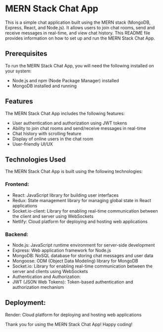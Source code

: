 # MERN Stack Chat App
This is a simple chat application built using the MERN stack (MongoDB, Express, React, and Node.js). It allows users to join chat rooms, send and receive messages in real-time, and view chat history. This README file provides information on how to set up and run the MERN Stack Chat App.

## Prerequisites
To run the MERN Stack Chat App, you will need the following installed on your system:

* Node.js and npm (Node Package Manager) installed
* MongoDB installed and running

## Features

The MERN Stack Chat App includes the following features:

* User authentication and authorization using JWT tokens
* Ability to join chat rooms and send/receive messages in real-time
* Chat history with scrolling feature
* Display of online users in the chat room
* User-friendly UI/UX

## Technologies Used
The MERN Stack Chat App is built using the following technologies:

### Frontend:
* React: JavaScript library for building user interfaces
* Redux: State management library for managing global state in React applications
* Socket.io-client: Library for enabling real-time communication between the client and server using WebSockets
* Netlify: Cloud platform for deploying and hosting web applications



### Backend:
* Node.js: JavaScript runtime environment for server-side development
* Express: Web application framework for Node.js
* MongoDB: NoSQL database for storing chat messages and user data
* Mongoose: ODM (Object Data Modeling) library for MongoDB
* Socket.io: Library for enabling real-time communication between the server and clients using WebSockets
* Authentication and Authorization:
* JWT (JSON Web Tokens): Token-based authentication and authorization mechanism

## Deployment:
Render: Cloud platform for deploying and hosting web applications


Thank you for using the MERN Stack Chat App! Happy coding!